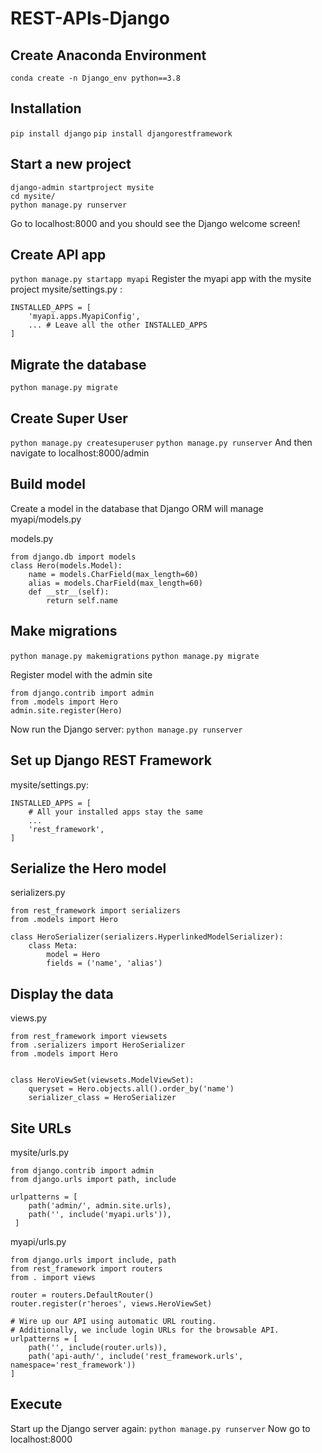# REST-APIs-Django

## Create Anaconda Environment
`conda create -n Django_env python==3.8`

## Installation
`pip install django`
`pip install djangorestframework`

## Start a new project
```
django-admin startproject mysite
cd mysite/
python manage.py runserver
```
Go to localhost:8000 and you should see the Django welcome screen!

## Create API app
`python manage.py startapp myapi`
Register the myapi app with the mysite project
mysite/settings.py :
```
INSTALLED_APPS = [
    'myapi.apps.MyapiConfig',
    ... # Leave all the other INSTALLED_APPS
]
```

## Migrate the database
`python manage.py migrate`

## Create Super User
`python manage.py createsuperuser`
`python manage.py runserver`
And then navigate to localhost:8000/admin

## Build model
Create a model in the database that Django ORM will manage
myapi/models.py

models.py
```
from django.db import models
class Hero(models.Model):
    name = models.CharField(max_length=60)
    alias = models.CharField(max_length=60)
    def __str__(self):
        return self.name
```
## Make migrations
`python manage.py makemigrations`
`python manage.py migrate`

Register model with the admin site
```
from django.contrib import admin
from .models import Hero
admin.site.register(Hero)
```
Now run the Django server:
`python manage.py runserver`

## Set up Django REST Framework
mysite/settings.py:
```
INSTALLED_APPS = [
    # All your installed apps stay the same
    ...
    'rest_framework',
]
```

## Serialize the Hero model
serializers.py
```
from rest_framework import serializers
from .models import Hero

class HeroSerializer(serializers.HyperlinkedModelSerializer):
    class Meta:
        model = Hero
        fields = ('name', 'alias')
```

## Display the data
views.py

```
from rest_framework import viewsets
from .serializers import HeroSerializer
from .models import Hero


class HeroViewSet(viewsets.ModelViewSet):
    queryset = Hero.objects.all().order_by('name')
    serializer_class = HeroSerializer
```

## Site URLs
mysite/urls.py
```
from django.contrib import admin
from django.urls import path, include

urlpatterns = [
    path('admin/', admin.site.urls),
    path('', include('myapi.urls')),
 ]
 ```

myapi/urls.py
```
from django.urls import include, path
from rest_framework import routers
from . import views

router = routers.DefaultRouter()
router.register(r'heroes', views.HeroViewSet)

# Wire up our API using automatic URL routing.
# Additionally, we include login URLs for the browsable API.
urlpatterns = [
    path('', include(router.urls)),
    path('api-auth/', include('rest_framework.urls', namespace='rest_framework'))
]
```

## Execute
Start up the Django server again:
`python manage.py runserver`
Now go to localhost:8000
